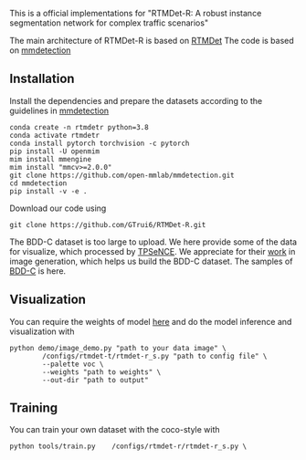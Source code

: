This is a official implementations for "RTMDet-R: A robust instance segmentation network for complex traffic scenarios"

The main architecture of RTMDet-R is based on [RTMDet](https://arxiv.org/pdf/2212.07784.pdf)
The code is based on [mmdetection](https://github.com/open-mmlab/mmdetection)

## Installation
Install the dependencies and prepare the datasets according to the guidelines in [mmdetection](https://mmdetection.readthedocs.io/en/latest/get_started.html)
```
conda create -n rtmdetr python=3.8
conda activate rtmdetr
conda install pytorch torchvision -c pytorch
pip install -U openmim
mim install mmengine
mim install "mmcv>=2.0.0"
git clone https://github.com/open-mmlab/mmdetection.git
cd mmdetection
pip install -v -e .
```
Download our code using
```
git clone https://github.com/GTrui6/RTMDet-R.git
```
The BDD-C dataset is too large to upload. We here provide some of the data for visualize, which processed by [TPSeNCE](https://github.com/ShenZheng2000/TPSeNCE). We appreciate for their [work](https://github.com/ShenZheng2000/TPSeNCE) in image generation, which helps us build the BDD-C dataset. The samples of [BDD-C](https://drive.google.com/file/d/1n3LyjER2r2hUxTxBA5XJcMyttJWBOSZQ/view?usp=sharing) is here. 

## Visualization
You can require the weights of model [here](https://drive.google.com/file/d/1KU7yPHORFmMUwivpSFiA85_jvPoQ2OTZ/view?usp=sharing)
and do the model inference and visualization with 
```
python demo/image_demo.py "path to your data image" \
        /configs/rtmdet-t/rtmdet-r_s.py "path to config file" \
        --palette voc \
        --weights "path to weights" \
        --out-dir "path to output"
```
## Training
You can train your own dataset with the coco-style with
```
python tools/train.py    /configs/rtmdet-r/rtmdet-r_s.py \
```
